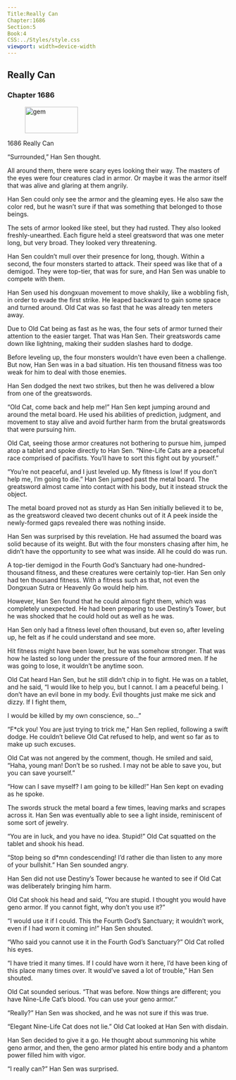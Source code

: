 ```yaml
---
Title:Really Can 
Chapter:1686 
Section:5 
Book:4 
CSS:../Styles/style.css 
viewport: width=device-width
---
```

  
## Really Can
### Chapter 1686
  
<figure>
	<img src="../Images/gem.gif" alt="gem" id="gem" width="120" height="60" />
</figure>
  

  
1686 Really Can

“Surrounded,” Han Sen thought.

All around them, there were scary eyes looking their way. The masters of the eyes were four creatures clad in armor. Or maybe it was the armor itself that was alive and glaring at them angrily.

Han Sen could only see the armor and the gleaming eyes. He also saw the color red, but he wasn’t sure if that was something that belonged to those beings.

The sets of armor looked like steel, but they had rusted. They also looked freshly-unearthed. Each figure held a steel greatsword that was one meter long, but very broad. They looked very threatening.

Han Sen couldn’t mull over their presence for long, though. Within a second, the four monsters started to attack. Their speed was like that of a demigod. They were top-tier, that was for sure, and Han Sen was unable to compete with them.

Han Sen used his dongxuan movement to move shakily, like a wobbling fish, in order to evade the first strike. He leaped backward to gain some space and turned around. Old Cat was so fast that he was already ten meters away.

Due to Old Cat being as fast as he was, the four sets of armor turned their attention to the easier target. That was Han Sen. Their greatswords came down like lightning, making their sudden slashes hard to dodge.

Before leveling up, the four monsters wouldn’t have even been a challenge. But now, Han Sen was in a bad situation. His ten thousand fitness was too weak for him to deal with those enemies.

Han Sen dodged the next two strikes, but then he was delivered a blow from one of the greatswords.

“Old Cat, come back and help me!” Han Sen kept jumping around and around the metal board. He used his abilities of prediction, judgment, and movement to stay alive and avoid further harm from the brutal greatswords that were pursuing him.

Old Cat, seeing those armor creatures not bothering to pursue him, jumped atop a tablet and spoke directly to Han Sen. “Nine-Life Cats are a peaceful race comprised of pacifists. You’ll have to sort this fight out by yourself.”

“You’re not peaceful, and I just leveled up. My fitness is low! If you don’t help me, I’m going to die.” Han Sen jumped past the metal board. The greatsword almost came into contact with his body, but it instead struck the object.

The metal board proved not as sturdy as Han Sen initially believed it to be, as the greatsword cleaved two decent chunks out of it A peek inside the newly-formed gaps revealed there was nothing inside.

Han Sen was surprised by this revelation. He had assumed the board was solid because of its weight. But with the four monsters chasing after him, he didn’t have the opportunity to see what was inside. All he could do was run.

A top-tier demigod in the Fourth God’s Sanctuary had one-hundred-thousand fitness, and these creatures were certainly top-tier. Han Sen only had ten thousand fitness. With a fitness such as that, not even the Dongxuan Sutra or Heavenly Go would help him.

However, Han Sen found that he could almost fight them, which was completely unexpected. He had been preparing to use Destiny’s Tower, but he was shocked that he could hold out as well as he was.

Han Sen only had a fitness level often thousand, but even so, after leveling up, he felt as if he could understand and see more.

Hit fitness might have been lower, but he was somehow stronger. That was how he lasted so long under the pressure of the four armored men. If he was going to lose, it wouldn’t be anytime soon.

Old Cat heard Han Sen, but he still didn’t chip in to fight. He was on a tablet, and he said, “I would like to help you, but I cannot. I am a peaceful being. I don’t have an evil bone in my body. Evil thoughts just make me sick and dizzy. If I fight them,

I would be killed by my own conscience, so…”

“F*ck you! You are just trying to trick me,” Han Sen replied, following a swift dodge. He couldn’t believe Old Cat refused to help, and went so far as to make up such excuses.

Old Cat was not angered by the comment, though. He smiled and said, “Haha, young man! Don’t be so rushed. I may not be able to save you, but you can save yourself.”

“How can I save myself? I am going to be killed!” Han Sen kept on evading as he spoke.

The swords struck the metal board a few times, leaving marks and scrapes across it. Han Sen was eventually able to see a light inside, reminiscent of some sort of jewelry.

“You are in luck, and you have no idea. Stupid!” Old Cat squatted on the tablet and shook his head.

“Stop being so d*mn condescending! I’d rather die than listen to any more of your bullshit.” Han Sen sounded angry.

Han Sen did not use Destiny’s Tower because he wanted to see if Old Cat was deliberately bringing him harm.

Old Cat shook his head and said, “You are stupid. I thought you would have geno armor. If you cannot fight, why don’t you use it?”

“I would use it if I could. This the Fourth God’s Sanctuary; it wouldn’t work, even if I had worn it coming in!” Han Sen shouted.

“Who said you cannot use it in the Fourth God’s Sanctuary?” Old Cat rolled his eyes.

“I have tried it many times. If I could have worn it here, I’d have been king of this place many times over. It would’ve saved a lot of trouble,” Han Sen shouted.

Old Cat sounded serious. “That was before. Now things are different; you have Nine-Life Cat’s blood. You can use your geno armor.”

“Really?” Han Sen was shocked, and he was not sure if this was true.

“Elegant Nine-Life Cat does not lie.” Old Cat looked at Han Sen with disdain.

Han Sen decided to give it a go. He thought about summoning his white geno armor, and then, the geno armor plated his entire body and a phantom power filled him with vigor.

“I really can?” Han Sen was surprised.